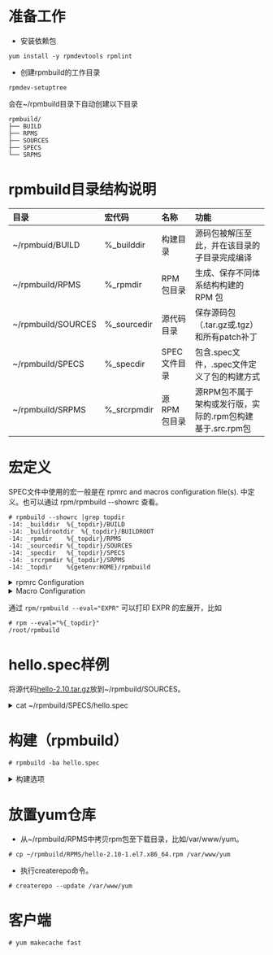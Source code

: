 # 准备工作
* 安装依赖包
```shell
yum install -y rpmdevtools rpmlint
```
* 创建rpmbuild的工作目录
```shell
rpmdev-setuptree
```
会在~/rpmbuild目录下自动创建以下目录
```
rpmbuild/
├── BUILD
├── RPMS
├── SOURCES
├── SPECS
└── SRPMS
```

# rpmbuild目录结构说明

| 目录       | 宏代码 |   名称 | 功能  |
| :-------- | :---- | :----- | :----|
~/rpmbuid/BUILD |	%_builddir | 构建目录 | 源码包被解压至此，并在该目录的子目录完成编译
~/rpmbuild/RPMS | %_rpmdir | RPM包目录 | 生成、保存不同体系结构构建的 RPM 包
~/rpmbuild/SOURCES |	%_sourcedir	|源代码目录|	保存源码包（.tar.gz或.tgz）和所有patch补丁
~/rpmbuild/SPECS|	%_specdir	|SPEC文件目录	|包含.spec文件，.spec文件定义了包的构建方式
~/rpmbuild/SRPMS|	%_srcrpmdir	|源RPM包目录	|源RPM包不属于架构或发行版，实际的.rpm包构建基于.src.rpm包

# 宏定义
SPEC文件中使用的宏一般是在 rpmrc and macros configuration file(s). 中定义。也可以通过 rpm/rpmbuild --showrc 查看。
```shell
# rpmbuild --showrc |grep topdir
-14: _builddir	%{_topdir}/BUILD
-14: _buildrootdir	%{_topdir}/BUILDROOT
-14: _rpmdir	%{_topdir}/RPMS
-14: _sourcedir	%{_topdir}/SOURCES
-14: _specdir	%{_topdir}/SPECS
-14: _srcrpmdir	%{_topdir}/SRPMS
-14: _topdir	%{getenv:HOME}/rpmbuild
```

<details>
  <summary>rpmrc Configuration</summary>
  
```
/usr/lib/rpm/rpmrc
/usr/lib/rpm/<vendor>/rpmrc
/etc/rpmrc
~/.rpmrc
```
  
</details>

<details>
  <summary>Macro Configuration</summary>

```
/usr/lib/rpm/macros
/usr/lib/rpm/<vendor>/macros
/etc/rpm/macros
~/.rpmmacros
```
  
</details>
  
通过 `rpm/rpmbuild --eval="EXPR"` 可以打印 EXPR 的宏展开，比如
```shell
# rpm --eval="%{_topdir}"
/root/rpmbuild
```
  
# hello.spec样例
将源代码[hello-2.10.tar.gz](http:/ftp.gnu.org/gnu/hello/hello-2.10.tar.gz)放到~/rpmbuild/SOURCES。
  
<details>
  <summary>cat ~/rpmbuild/SPECS/hello.spec</summary>
    
```
Name:       hello
Version:    2.10
Release:    1%{?dist}
Summary:    The "Hello World" program from GNU
 
Group:      GNU
License:    GPLv3+
URL:        http://ftp.gnu.org/gnu/hello
Source0:    http://ftp.gnu.org/gnu/hello/%{name}-%{version}.tar.gz
 
BuildRequires:    gettext
Requires:    info
 
%description
The "Hello World" program, done with all bells and whistles of a proper FOSS
project, including configuration, build, internationalization, help files, etc.
 
%description -l zh_CN
"Hello World" 程序，包含 FOSS 项目所需的所有部分，包括配置，构建，国际化，帮助文档等。
 
%prep
%setup -q
 
 
%build
%configure
make %{?_smp_mflags}
 
 
%install
make install DESTDIR=%{buildroot}
%find_lang %{name}
#rm -f %{buildroot}/%{_infodir}/dir
 
%post
/sbin/install-info %{_infodir}/%{name}.info %{_infodir}/dir || :
 
%preun
if [ $1 = 0 ] ; then
/sbin/install-info -delete %{_infodir}/%{name}.info %{_infodir}/dir || :
 
%files -f %{name}.lang
%doc AUTHORS ChangeLog NEWS README THANKS TODO
%license COPYING
%{_mandir}/man1/hello.1.*
%{_infodir}/hello.info.*
%{_bindir}/hello
 
 
%changelog
* Thu Dec 26 2019 Your Name <youremail@xxx.xxx> - 2.10-1
- update to 2.10
* Sat Dec 3 2016 Your Name <youremail@xxx.xxx> - 2.9-1
- update to 2.9
```
     
</details>
  
# 构建（rpmbuild）
```shell
# rpmbuild -ba hello.spec
```
<details>
  <summary>构建选项</summary>  

```
  -bp                           依据 <specfile> 从 %prep (解压缩源代码并应用补丁) 开始构建
  -bc                           依据 <specfile> 从 %build (%prep 之后编译) 开始构建
  -bi                           依据 <specfile> 从 %install (%prep、%build 后安装) 开始构建
  -bl                           依据 <specfile> 检验 %files 区域
  -ba                           依据 <specfile> 构建源代码和二进制软件包
  -bb                           依据 <specfile> 构建二进制软件包
  -bs                           依据 <specfile> 构建源代码软件包
  -tp                           依据 <tarball> 从 %prep (解压源代码并应用补丁)开始构建
  -tc                           依据 <tarball> 从 %build (%prep，之后编译)开始构建
  -ti                           依据 <tarball> 从 %install (%prep、%build 然后安装)开始构建
  -ta                           依据 <tarball> 构建源代码和二进制软件包
  -tb                           依据 <tarball> 构建二进制软件包
  -ts                           依据 <tarball> 构建源代码软件包
  --rebuild                     依据 <source package> 构建二进制软件包
  --recompile                   依据 <source package> 从 %install (%prep、%build 然后安装)开始构建  
```

</details>
  
# 放置yum仓库
* 从~/rpmbuild/RPMS中拷贝rpm包至下载目录，比如/var/www/yum。
```shell
# cp ~/rpmbuild/RPMS/hello-2.10-1.el7.x86_64.rpm /var/www/yum
```
* 执行createrepo命令。
```shell
# createrepo --update /var/www/yum
```
  
# 客户端
```shell
# yum makecache fast
```


